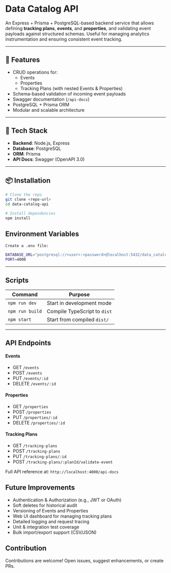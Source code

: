 # Data Catalog API

An Express + Prisma + PostgreSQL-based backend service that allows defining **tracking plans**, **events**, and **properties**, and validating event payloads against structured schemas. Useful for managing analytics instrumentation and ensuring consistent event tracking.

---

## 🚀 Features

- CRUD operations for:
  - Events
  - Properties
  - Tracking Plans (with nested Events & Properties)
- Schema-based validation of incoming event payloads
- Swagger documentation (`/api-docs`)
- PostgreSQL + Prisma ORM
- Modular and scalable architecture

---

## 🧱 Tech Stack

- **Backend**: Node.js, Express
- **Database**: PostgreSQL
- **ORM**: Prisma
- **API Docs**: Swagger (OpenAPI 3.0)

---

## 📦 Installation

```bash
# Clone the repo
git clone <repo-url>
cd data-catalog-api

# Install dependencies
npm install
```

## Environment Variables
```bash
Create a .env file:

DATABASE_URL="postgresql://<user>:<password>@localhost:5432/data_catalog"
PORT=4000
```

---

## Scripts

| Command         | Purpose                      |
| --------------- | ---------------------------- |
| `npm run dev`   | Start in development mode    |
| `npm run build` | Compile TypeScript to `dist` |
| `npm start`     | Start from compiled `dist/`  |

---

## API Endpoints
#### Events
- GET `/events`
- POST `/events`
- PUT `/events/:id`
- DELETE `/events/:id`

#### Properties
- GET `/properties`
- POST `/properties`
- PUT `/properties/:id`
- DELETE `/properties/:id`

#### Tracking Plans
- GET `/tracking-plans`
- POST `/tracking-plans`
- PUT `/tracking-plans/:id`
- POST `/tracking-plans/:planId/validate-event`

Full API reference at: `http://localhost:4000/api-docs`


## Future Improvements

- Authentication & Authorization (e.g., JWT or OAuth)
- Soft deletes for historical audit
- Versioning of Events and Properties
-  Web UI dashboard for managing tracking plans
- Detailed logging and request tracing
- Unit & integration test coverage
- Bulk import/export support (CSV/JSON)

## Contribution
Contributions are welcome! Open issues, suggest enhancements, or create PRs.